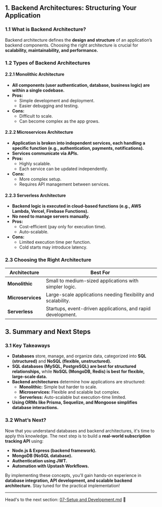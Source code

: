 ## **1. Backend Architectures: Structuring Your Application**

### **1.1 What is Backend Architecture?**

Backend architecture defines the **design and structure** of an application’s backend components. Choosing the right architecture is crucial for **scalability, maintainability, and performance.**

### **1.2 Types of Backend Architectures**

#### **2.2.1 Monolithic Architecture**

- **All components (user authentication, database, business logic) are within a single codebase.**
- **Pros:**
  - Simple development and deployment.
  - Easier debugging and testing.
- **Cons:**
  - Difficult to scale.
  - Can become complex as the app grows.

#### **2.2.2 Microservices Architecture**

- **Application is broken into independent services, each handling a specific function (e.g., authentication, payments, notifications).**
- **Services communicate via APIs.**
- **Pros:**
  - Highly scalable.
  - Each service can be updated independently.
- **Cons:**
  - More complex setup.
  - Requires API management between services.

#### **2.2.3 Serverless Architecture**

- **Backend logic is executed in cloud-based functions (e.g., AWS Lambda, Vercel, Firebase Functions).**
- **No need to manage servers manually.**
- **Pros:**
  - Cost-efficient (pay only for execution time).
  - Auto-scalable.
- **Cons:**
  - Limited execution time per function.
  - Cold starts may introduce latency.

### **2.3 Choosing the Right Architecture**

| Architecture      | Best For                                                      |
| ----------------- | ------------------------------------------------------------- |
| **Monolithic**    | Small to medium-sized applications with simpler logic.        |
| **Microservices** | Large-scale applications needing flexibility and scalability. |
| **Serverless**    | Startups, event-driven applications, and rapid development.   |

## **3. Summary and Next Steps**

### **3.1 Key Takeaways**

- **Databases** store, manage, and organize data, categorized into **SQL (structured)** and **NoSQL (flexible, unstructured).**
- **SQL databases (MySQL, PostgreSQL) are best for structured relationships,** while **NoSQL (MongoDB, Redis) is best for flexible, large-scale data.**
- **Backend architectures** determine how applications are structured:
  - **Monolithic:** Simple but harder to scale.
  - **Microservices:** Flexible and scalable but complex.
  - **Serverless:** Auto-scalable but execution-time limited.
- **Using ORMs like Prisma, Sequelize, and Mongoose simplifies database interactions.**

### **3.2 What’s Next?**

Now that you understand databases and backend architectures, it's time to apply this knowledge. The next step is to build a **real-world subscription tracking API** using:

- **Node.js & Express (backend framework).**
- **MongoDB (NoSQL database).**
- **Authentication using JWT.**
- **Automation with Upstash Workflows.**

By implementing these concepts, you'll gain hands-on experience in **database integration, API development, and scalable backend architecture.** Stay tuned for the practical implementation!

---

Head's to the next section: [07-Setup and Development.md](./07-Setup%20and%20Development.md) 🚀
